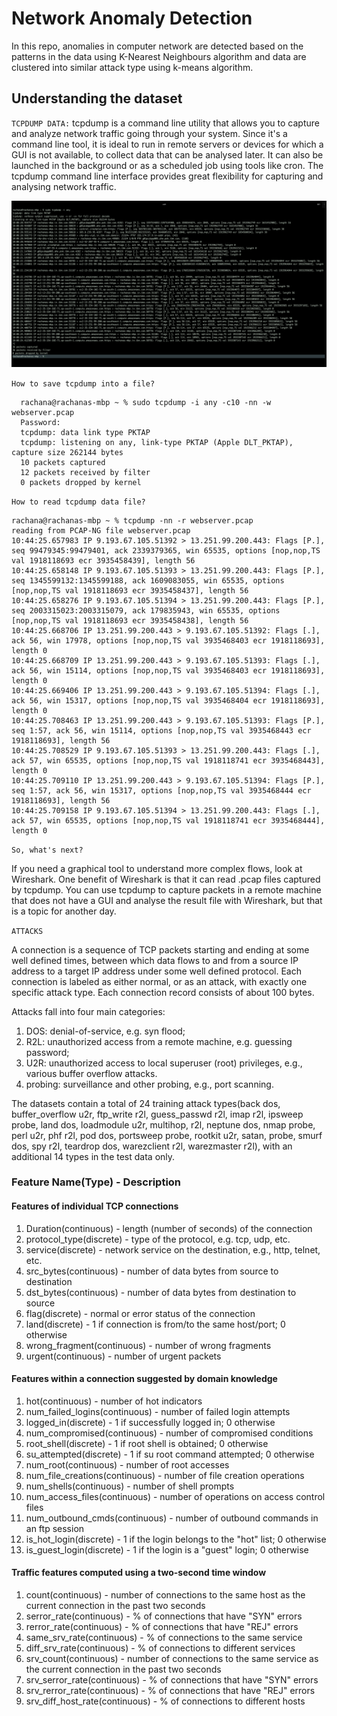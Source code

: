 # Network Anomaly Detection
In this repo, anomalies in computer network are detected based on the patterns in the data using K-Nearest Neighbours algorithm and data are clustered into similar attack type using k-means algorithm.
## Understanding the dataset

``TCPDUMP DATA:`` tcpdump is a command line utility that allows you to capture and analyze network traffic going through your system. Since it's a command line tool, it is ideal to run in remote servers or devices for which a GUI is not available, to collect data that can be analysed later. It can also be launched in the background or as a scheduled job using tools like cron. The tcpdump command line interface provides great flexibility for capturing and analysing network traffic.

![](img/tcpdump.png)

``How to save tcpdump into a file?``
```
  rachana@rachanas-mbp ~ % sudo tcpdump -i any -c10 -nn -w webserver.pcap
  Password:
  tcpdump: data link type PKTAP
  tcpdump: listening on any, link-type PKTAP (Apple DLT_PKTAP), capture size 262144 bytes
  10 packets captured
  12 packets received by filter
  0 packets dropped by kernel
```
``How to read tcpdump data file?``

```
rachana@rachanas-mbp ~ % tcpdump -nn -r webserver.pcap
reading from PCAP-NG file webserver.pcap
10:44:25.657983 IP 9.193.67.105.51392 > 13.251.99.200.443: Flags [P.], seq 99479345:99479401, ack 2339379365, win 65535, options [nop,nop,TS val 1918118693 ecr 3935458439], length 56
10:44:25.658148 IP 9.193.67.105.51393 > 13.251.99.200.443: Flags [P.], seq 1345599132:1345599188, ack 1609083055, win 65535, options [nop,nop,TS val 1918118693 ecr 3935458437], length 56
10:44:25.658276 IP 9.193.67.105.51394 > 13.251.99.200.443: Flags [P.], seq 2003315023:2003315079, ack 179835943, win 65535, options [nop,nop,TS val 1918118693 ecr 3935458438], length 56
10:44:25.668706 IP 13.251.99.200.443 > 9.193.67.105.51392: Flags [.], ack 56, win 17978, options [nop,nop,TS val 3935468403 ecr 1918118693], length 0
10:44:25.668709 IP 13.251.99.200.443 > 9.193.67.105.51393: Flags [.], ack 56, win 15114, options [nop,nop,TS val 3935468403 ecr 1918118693], length 0
10:44:25.669406 IP 13.251.99.200.443 > 9.193.67.105.51394: Flags [.], ack 56, win 15317, options [nop,nop,TS val 3935468404 ecr 1918118693], length 0
10:44:25.708463 IP 13.251.99.200.443 > 9.193.67.105.51393: Flags [P.], seq 1:57, ack 56, win 15114, options [nop,nop,TS val 3935468443 ecr 1918118693], length 56
10:44:25.708529 IP 9.193.67.105.51393 > 13.251.99.200.443: Flags [.], ack 57, win 65535, options [nop,nop,TS val 1918118741 ecr 3935468443], length 0
10:44:25.709110 IP 13.251.99.200.443 > 9.193.67.105.51394: Flags [P.], seq 1:57, ack 56, win 15317, options [nop,nop,TS val 3935468444 ecr 1918118693], length 56
10:44:25.709158 IP 9.193.67.105.51394 > 13.251.99.200.443: Flags [.], ack 57, win 65535, options [nop,nop,TS val 1918118741 ecr 3935468444], length 0

```

``So, what's next?``

If you need a graphical tool to understand more complex flows, look at Wireshark. One benefit of Wireshark is that it can read .pcap files captured by tcpdump. You can use tcpdump to capture packets in a remote machine that does not have a GUI and analyse the result file with Wireshark, but that is a topic for another day.

``ATTACKS``

A connection is a sequence of TCP packets starting and ending at some well defined times, between which data flows to and from a source IP address to a target IP address under some well defined protocol.  Each connection is labeled as either normal, or as an attack, with exactly one specific attack type.  Each connection record consists of about 100 bytes.

Attacks fall into four main categories:
1. DOS: denial-of-service, e.g. syn flood;
2. R2L: unauthorized access from a remote machine, e.g. guessing password;
3. U2R:  unauthorized access to local superuser (root) privileges, e.g., various buffer overflow attacks.
4. probing: surveillance and other probing, e.g., port scanning.

The datasets contain a total of 24 training attack types(back dos, buffer_overflow u2r, ftp_write r2l, guess_passwd r2l, imap r2l, ipsweep probe, land dos, loadmodule u2r, multihop, r2l, neptune dos, nmap probe, perl u2r, phf r2l, pod dos, portsweep probe, rootkit u2r, satan, probe, smurf dos, spy r2l, teardrop dos, warezclient r2l, warezmaster r2l), with an additional 14 types in the test data only.

### Feature Name(Type) - Description

#### Features of individual TCP connections
1. Duration(continuous) - length (number of seconds) of the connection
2. protocol_type(discrete) - type of the protocol, e.g. tcp, udp, etc.
3. service(discrete) - network service on the destination, e.g., http, telnet, etc.
4. src_bytes(continuous) - number of data bytes from source to destination
5. dst_bytes(continuous) - number of data bytes from destination to source
6. flag(discrete) - normal or error status of the connection
7. land(discrete) - 1 if connection is from/to the same host/port; 0 otherwise
8. wrong_fragment(continuous) - number of wrong fragments
9. urgent(continuous) - number of urgent packets

#### Features within a connection suggested by domain knowledge

1. hot(continuous) - number of hot indicators
2. num_failed_logins(continuous) - number of failed login attempts
3. logged_in(discrete) - 1 if successfully logged in; 0 otherwise
4. num_compromised(continuous) - number of compromised conditions
5. root_shell(discrete) - 1 if root shell is obtained; 0 otherwise
6. su_attempted(discrete) - 1 if su root command attempted; 0 otherwise
7. num_root(continuous) - number of root accesses
8. num_file_creations(continuous) - number of file creation operations
9. num_shells(continuous) - number of shell prompts
10. num_access_files(continuous) - number of operations on access control files
11. num_outbound_cmds(continuous) - number of outbound commands in an ftp session
12. is_hot_login(discrete) - 1 if the login belongs to the "hot" list; 0 otherwise
13. is_guest_login(discrete) - 1 if the login is a "guest" login; 0 otherwise

#### Traffic features computed using a two-second time window

1. count(continuous) - number of connections to the same host as the current connection in the past two seconds
2. serror_rate(continuous) - % of connections that have "SYN" errors
3. rerror_rate(continuous) - % of connections that have "REJ" errors
4. same_srv_rate(continuous) - % of connections to the same service
5. diff_srv_rate(continuous) - % of connections to different services
6. srv_count(continuous) - number of connections to the same service as the current connection in the past two seconds
7. srv_serror_rate(continuous) - % of connections that have "SYN" errors
8. srv_rerror_rate(continuous) - % of connections that have "REJ" errors
9. srv_diff_host_rate(continuous) - % of connections to different hosts
